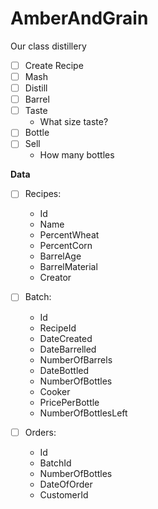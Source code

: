 # AmberAndGrain
Our class distillery

- [ ] Create Recipe
- [ ] Mash
- [ ] Distill
- [ ] Barrel
- [ ] Taste 
    - What size taste?
- [ ] Bottle
- [ ] Sell
    - How many bottles

**Data**

- [ ] Recipes:
    - Id
    - Name
    - PercentWheat
    - PercentCorn
    - BarrelAge
    - BarrelMaterial
    - Creator
    
- [ ] Batch:
    - Id
    - RecipeId
    - DateCreated
    - DateBarrelled
    - NumberOfBarrels
    - DateBottled
    - NumberOfBottles
    - Cooker
    - PricePerBottle
    - NumberOfBottlesLeft

- [ ] Orders:
    - Id
    - BatchId
    - NumberOfBottles
    - DateOfOrder
    - CustomerId
    

